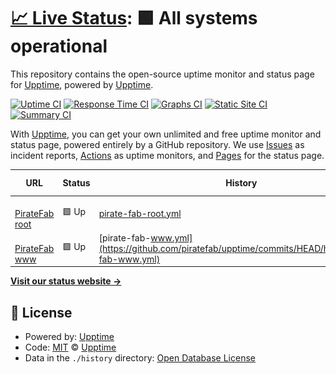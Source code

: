 # [📈 Live Status](https://piratefab.github.io): <!--live status--> **🟩 All systems operational**

This repository contains the open-source uptime monitor and status page for [Upptime](https://upptime.js.org), powered by [Upptime](https://github.com/upptime/upptime).

[![Uptime CI](https://github.com/piratefab/upptime/workflows/Uptime%20CI/badge.svg)](https://github.com/piratefab/upptime/actions?query=workflow%3A%22Uptime+CI%22)
[![Response Time CI](https://github.com/piratefab/upptime/workflows/Response%20Time%20CI/badge.svg)](https://github.com/piratefab/upptime/actions?query=workflow%3A%22Response+Time+CI%22)
[![Graphs CI](https://github.com/piratefab/upptime/workflows/Graphs%20CI/badge.svg)](https://github.com/piratefab/upptime/actions?query=workflow%3A%22Graphs+CI%22)
[![Static Site CI](https://github.com/piratefab/upptime/workflows/Static%20Site%20CI/badge.svg)](https://github.com/piratefab/upptime/actions?query=workflow%3A%22Static+Site+CI%22)
[![Summary CI](https://github.com/piratefab/upptime/workflows/Summary%20CI/badge.svg)](https://github.com/piratefab/upptime/actions?query=workflow%3A%22Summary+CI%22)

With [Upptime](https://upptime.js.org), you can get your own unlimited and free uptime monitor and status page, powered entirely by a GitHub repository. We use [Issues](https://github.com/upptime/upptime/issues) as incident reports, [Actions](https://github.com/piratefab/upptime/actions) as uptime monitors, and [Pages](https://piratefab.github.io) for the status page.

<!--start: status pages-->
<!-- This summary is generated by Upptime (https://github.com/upptime/upptime) -->
<!-- Do not edit this manually, your changes will be overwritten -->
<!-- prettier-ignore -->
| URL | Status | History | Response Time | Uptime |
| --- | ------ | ------- | ------------- | ------ |
| <img alt="" src="https://icons.duckduckgo.com/ip3/piratefab.com.ico" height="13"> [PirateFab root](https://piratefab.com) | 🟩 Up | [pirate-fab-root.yml](https://github.com/piratefab/upptime/commits/HEAD/history/pirate-fab-root.yml) | <details><summary><img alt="Response time graph" src="./graphs/pirate-fab-root/response-time-week.png" height="20"> 165ms</summary><br><a href="https://piratefab.github.io/upptime/history/pirate-fab-root"><img alt="Response time 152" src="https://img.shields.io/endpoint?url=https%3A%2F%2Fraw.githubusercontent.com%2Fpiratefab%2Fupptime%2FHEAD%2Fapi%2Fpirate-fab-root%2Fresponse-time.json"></a><br><a href="https://piratefab.github.io/upptime/history/pirate-fab-root"><img alt="24-hour response time 136" src="https://img.shields.io/endpoint?url=https%3A%2F%2Fraw.githubusercontent.com%2Fpiratefab%2Fupptime%2FHEAD%2Fapi%2Fpirate-fab-root%2Fresponse-time-day.json"></a><br><a href="https://piratefab.github.io/upptime/history/pirate-fab-root"><img alt="7-day response time 165" src="https://img.shields.io/endpoint?url=https%3A%2F%2Fraw.githubusercontent.com%2Fpiratefab%2Fupptime%2FHEAD%2Fapi%2Fpirate-fab-root%2Fresponse-time-week.json"></a><br><a href="https://piratefab.github.io/upptime/history/pirate-fab-root"><img alt="30-day response time 163" src="https://img.shields.io/endpoint?url=https%3A%2F%2Fraw.githubusercontent.com%2Fpiratefab%2Fupptime%2FHEAD%2Fapi%2Fpirate-fab-root%2Fresponse-time-month.json"></a><br><a href="https://piratefab.github.io/upptime/history/pirate-fab-root"><img alt="1-year response time 152" src="https://img.shields.io/endpoint?url=https%3A%2F%2Fraw.githubusercontent.com%2Fpiratefab%2Fupptime%2FHEAD%2Fapi%2Fpirate-fab-root%2Fresponse-time-year.json"></a></details> | <details><summary><a href="https://piratefab.github.io/upptime/history/pirate-fab-root">100.00%</a></summary><a href="https://piratefab.github.io/upptime/history/pirate-fab-root"><img alt="All-time uptime 99.99%" src="https://img.shields.io/endpoint?url=https%3A%2F%2Fraw.githubusercontent.com%2Fpiratefab%2Fupptime%2FHEAD%2Fapi%2Fpirate-fab-root%2Fuptime.json"></a><br><a href="https://piratefab.github.io/upptime/history/pirate-fab-root"><img alt="24-hour uptime 100.00%" src="https://img.shields.io/endpoint?url=https%3A%2F%2Fraw.githubusercontent.com%2Fpiratefab%2Fupptime%2FHEAD%2Fapi%2Fpirate-fab-root%2Fuptime-day.json"></a><br><a href="https://piratefab.github.io/upptime/history/pirate-fab-root"><img alt="7-day uptime 100.00%" src="https://img.shields.io/endpoint?url=https%3A%2F%2Fraw.githubusercontent.com%2Fpiratefab%2Fupptime%2FHEAD%2Fapi%2Fpirate-fab-root%2Fuptime-week.json"></a><br><a href="https://piratefab.github.io/upptime/history/pirate-fab-root"><img alt="30-day uptime 100.00%" src="https://img.shields.io/endpoint?url=https%3A%2F%2Fraw.githubusercontent.com%2Fpiratefab%2Fupptime%2FHEAD%2Fapi%2Fpirate-fab-root%2Fuptime-month.json"></a><br><a href="https://piratefab.github.io/upptime/history/pirate-fab-root"><img alt="1-year uptime 99.99%" src="https://img.shields.io/endpoint?url=https%3A%2F%2Fraw.githubusercontent.com%2Fpiratefab%2Fupptime%2FHEAD%2Fapi%2Fpirate-fab-root%2Fuptime-year.json"></a></details>
| <img alt="" src="https://icons.duckduckgo.com/ip3/www.piratefab.com.ico" height="13"> [PirateFab www](https://www.piratefab.com) | 🟩 Up | [pirate-fab-www.yml](https://github.com/piratefab/upptime/commits/HEAD/history/pirate-fab-www.yml) | <details><summary><img alt="Response time graph" src="./graphs/pirate-fab-www/response-time-week.png" height="20"> 155ms</summary><br><a href="https://piratefab.github.io/upptime/history/pirate-fab-www"><img alt="Response time 142" src="https://img.shields.io/endpoint?url=https%3A%2F%2Fraw.githubusercontent.com%2Fpiratefab%2Fupptime%2FHEAD%2Fapi%2Fpirate-fab-www%2Fresponse-time.json"></a><br><a href="https://piratefab.github.io/upptime/history/pirate-fab-www"><img alt="24-hour response time 145" src="https://img.shields.io/endpoint?url=https%3A%2F%2Fraw.githubusercontent.com%2Fpiratefab%2Fupptime%2FHEAD%2Fapi%2Fpirate-fab-www%2Fresponse-time-day.json"></a><br><a href="https://piratefab.github.io/upptime/history/pirate-fab-www"><img alt="7-day response time 155" src="https://img.shields.io/endpoint?url=https%3A%2F%2Fraw.githubusercontent.com%2Fpiratefab%2Fupptime%2FHEAD%2Fapi%2Fpirate-fab-www%2Fresponse-time-week.json"></a><br><a href="https://piratefab.github.io/upptime/history/pirate-fab-www"><img alt="30-day response time 155" src="https://img.shields.io/endpoint?url=https%3A%2F%2Fraw.githubusercontent.com%2Fpiratefab%2Fupptime%2FHEAD%2Fapi%2Fpirate-fab-www%2Fresponse-time-month.json"></a><br><a href="https://piratefab.github.io/upptime/history/pirate-fab-www"><img alt="1-year response time 142" src="https://img.shields.io/endpoint?url=https%3A%2F%2Fraw.githubusercontent.com%2Fpiratefab%2Fupptime%2FHEAD%2Fapi%2Fpirate-fab-www%2Fresponse-time-year.json"></a></details> | <details><summary><a href="https://piratefab.github.io/upptime/history/pirate-fab-www">100.00%</a></summary><a href="https://piratefab.github.io/upptime/history/pirate-fab-www"><img alt="All-time uptime 99.99%" src="https://img.shields.io/endpoint?url=https%3A%2F%2Fraw.githubusercontent.com%2Fpiratefab%2Fupptime%2FHEAD%2Fapi%2Fpirate-fab-www%2Fuptime.json"></a><br><a href="https://piratefab.github.io/upptime/history/pirate-fab-www"><img alt="24-hour uptime 100.00%" src="https://img.shields.io/endpoint?url=https%3A%2F%2Fraw.githubusercontent.com%2Fpiratefab%2Fupptime%2FHEAD%2Fapi%2Fpirate-fab-www%2Fuptime-day.json"></a><br><a href="https://piratefab.github.io/upptime/history/pirate-fab-www"><img alt="7-day uptime 100.00%" src="https://img.shields.io/endpoint?url=https%3A%2F%2Fraw.githubusercontent.com%2Fpiratefab%2Fupptime%2FHEAD%2Fapi%2Fpirate-fab-www%2Fuptime-week.json"></a><br><a href="https://piratefab.github.io/upptime/history/pirate-fab-www"><img alt="30-day uptime 100.00%" src="https://img.shields.io/endpoint?url=https%3A%2F%2Fraw.githubusercontent.com%2Fpiratefab%2Fupptime%2FHEAD%2Fapi%2Fpirate-fab-www%2Fuptime-month.json"></a><br><a href="https://piratefab.github.io/upptime/history/pirate-fab-www"><img alt="1-year uptime 99.99%" src="https://img.shields.io/endpoint?url=https%3A%2F%2Fraw.githubusercontent.com%2Fpiratefab%2Fupptime%2FHEAD%2Fapi%2Fpirate-fab-www%2Fuptime-year.json"></a></details>

<!--end: status pages-->

[**Visit our status website →**](https://piratefab.github.io)

## 📄 License

- Powered by: [Upptime](https://github.com/upptime/upptime)
- Code: [MIT](./LICENSE) © [Upptime](https://upptime.js.org)
- Data in the `./history` directory: [Open Database License](https://opendatacommons.org/licenses/odbl/1-0/)
